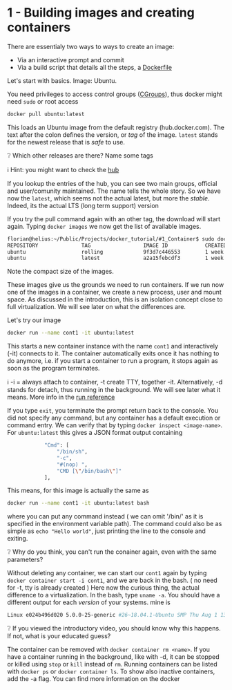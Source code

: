 # 1 - Building images and creating containers

There are essentialy two ways to ways to create an image:

* Via an interactive prompt and commit
* Via a build script that details all the steps, a [Dockerfile][1]


Let's start with basics. Image: Ubuntu.

You need privileges to access control groups ([CGroups][2]), thus docker might need `sudo` or root access

```sh
docker pull ubuntu:latest
```

This loads an Ubuntu image from the default registry (hub.docker.com). The text after the colon defines the version, or *tag* of the image. `latest` stands for the newest release that is *safe* to use.

:grey_question: Which other releases are there? Name some tags

:information_source: Hint\: you might want to check the [hub](hub.docker.com)
 
If you lookup the entries of the hub, you can see two main groups, official and user/comunity maintained. The name tells the whole story. 
So we have now the `latest`, which seems not the actual latest, but more the *stable*. Indeed, its the actual LTS (long term support) version

If you try the pull command again with an other tag, the download will start again. Typing `docker images` we now get the list of available images.

```sh
florian@helius:~/Public/Projects/docker_tutorial/#1_Container$ sudo docker images
REPOSITORY              TAG                 IMAGE ID            CREATED             SIZE
ubuntu                  rolling             9f3d7c446553        1 week ago          70MB
ubuntu                  latest              a2a15febcdf3        1 week ago          64.2MB
```
Note the compact size of the images.

These images give us the grounds we need to run containers. If we run now one of the images in a container, we create a new process, user and mount space. As discussed in the introduction, this is an isolation concept close to full virtualization. We will see later on what the differences are.

Let's try our image

```sh
docker run --name cont1 -it ubuntu:latest 
```

This starts a new container instance with the name `cont1` and interactively (-it) connects to it. The container automatically exits once it has nothing to do anymore, i.e. if you start a container to run a program, it stops again as soon as the program terminates.

:information_source: -i = always attach to container,  -t create TTY, together -it. Alternatively, -d stands for detach, thus running in the background. We will see later what it means. More info in the [run reference][3]

If you type `exit`, you terminate the prompt return back to the console. You did not specify any command, but any container has a default execution or command entry. We can verify that by typing `docker inspect <image-name>`.
For `ubuntu:latest` this gives a JSON format output containing

```sh
            "Cmd": [
                "/bin/sh",
                "-c",
                "#(nop) ",
                "CMD [\"/bin/bash\"]"
            ],
 ```

This means, for this image is actually the same as 
```sh
docker run --name cont1 -it ubuntu:latest bash 
```
where you can put any command instead ( we can omit '/bin/' as it is specified in the environment variable path). The command could also be as simple as `echo "Hello world"`, just printing the line to the console and exiting.

:grey_question: Why do you think, you can't run the conainer again, even with the same parameters?

Without deleting any container, we can start our `cont1` again by typing `docker container start -i cont1`, and we are back in the bash. ( no need for -t, tty is already created )
Here now the curious thing, the actual difference to a virtualization.
In the bash, type `uname -a`. You should have a different output for each *version* of your systems. mine is

```sh
Linux e024b496d020 5.0.0-25-generic #26~18.04.1-Ubuntu SMP Thu Aug 1 13:51:02 UTC 2019 x86_64 x86_64 x86_64 GNU/Linux
```

:grey_question: If you viewed the introductory video, you should know why this happens. If not, what is your educated guess?

The container can be removed with `docker container rm <name>`. If you have a container running in the background, like with -d, it can be stopped or killed using `stop` or `kill` instead of `rm`.
Running containers can be listed with `docker ps` or `docker container ls`. To show also inactive containers, add the -a flag.
You can find more information on the docker 

[1]: <https://docs.docker.com/engine/reference/builder/> "Docker Builder reference"   
[2]: <https://www.linuxjournal.com/content/everything-you-need-know-about-linux-containers-part-i-linux-control-groups-and-process> "Linux Control groups and process"
[3]: <https://docs.docker.com/v17.09/engine/reference/run/> "Docker run reference"
